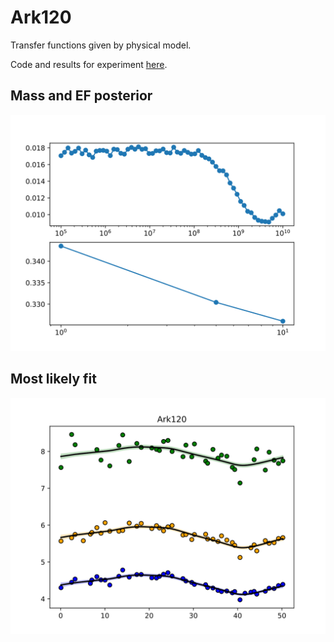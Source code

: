 # Ark120

Transfer functions given by physical model.

Code and results for experiment [here](Real/Ark120/Experiment1/).

## Mass and EF posterior

![Ark120_posterior_mass](Real/Ark120/Experiment1/posteriors.svg)



## Most likely fit

![Ark120_best_model_fit](Real/Ark120/Experiment1/bestfit.svg)
